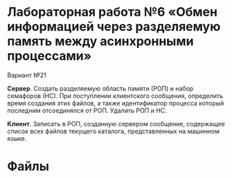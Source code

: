 #  Лабораторная работа №6 «Обмен информацией через разделяемую память между асинхронными процессами»

Вариант №21

**Сервер**. Создать разделяемую область памяти (РОП) и набор семафоров (НС). При 
поступлении клиентского сообщения, определить время создания этих файлов, а также 
идентификатор процесса который последним отсоединялся от РОП. Удалить РОП и НС.

**Клиент**. Записать в РОП, созданную сервером сообщение, содержащее список всех 
файлов текущего каталога, представленных на машинном языке.


# Файлы